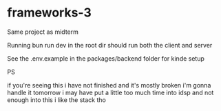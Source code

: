 # frameworks-3

Same project as midterm

Running bun run dev in the root dir should run both the client and server 

See the .env.example in the packages/backend folder for kinde setup

PS

if you're seeing this i have not finished and it's mostly broken
i'm gonna handle it tomorrow
i may have put a little too much time into idsp and not enough into this
i like the stack tho
